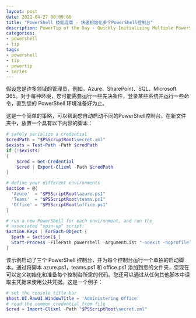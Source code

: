 ```yaml
---
layout: post
date: 2021-04-27 00:00:00
title: "PowerShell 技能连载 - 快速初始化多个PowerShell控制台"
description: PowerTip of the Day - Quickly Initializing Multiple PowerShell Consoles
categories:
- powershell
- tip
tags:
- powershell
- tip
- powertip
- series
---
```

假设您是许多领域的管理员，例如，Azure、SharePoint、SQL、Microsoft 365。对于每种环境，您可能需要运行一些先决条件，登录某些系统并运行一些命令，直到您的 PowerShell 环境准备好为止。

这是一个简单的策略，可以帮助您自动启动不同的PowerShell控制台。在新文件夹中，放置一个具有以下内容的脚本：

```powershell
# safely serialize a credential
$credPath = "$PSScriptRoot\secret.xml"
$exists = Test-Path -Path $credPath
if (!$exists)
{
    $cred = Get-Credential
    $cred | Export-Clixml -Path $credPath
}

# define your different environments
$action = @{
  'Azure'  = "$PSScriptRoot\azure.ps1"
  'Teams'  = "$PSScriptRoot\teams.ps1"
  'Office' = "$PSScriptRoot\office.ps1"
}

# run a new PowerShell for each environment, and run the
# associated "spin-up" script:
$action.Keys | ForEach-Object {
  $path = $action[$_]
  Start-Process -FilePath powershell -ArgumentList "-noexit -noprofile -executionpolicy bypass -file ""$path"""
}
```

该示例启动了三个 PowerShell 控制台，并为每个控制台运行一个单独的启动脚本。通过将脚本 azure.ps1，teams.ps1 和 office.ps1 添加到您的文件夹，您现在可以定义初始化和准备每个控制台所需的代码。您还可以通过从任何其他脚本中读取主凭据来使用公共凭据。这是一个例子：

```powershell
# set the console title bar
$host.UI.RawUI.WindowTitle = 'Administering Office'
# read the common credential from file
$cred = Import-Clixml -Path "$PSScriptRoot\secret.xml"
```

<!--本文国际来源：[Quickly Initializing Multiple PowerShell Consoles](https://community.idera.com/database-tools/powershell/powertips/b/tips/posts/quickly-initializing-multiple-powershell-consoles)-->
